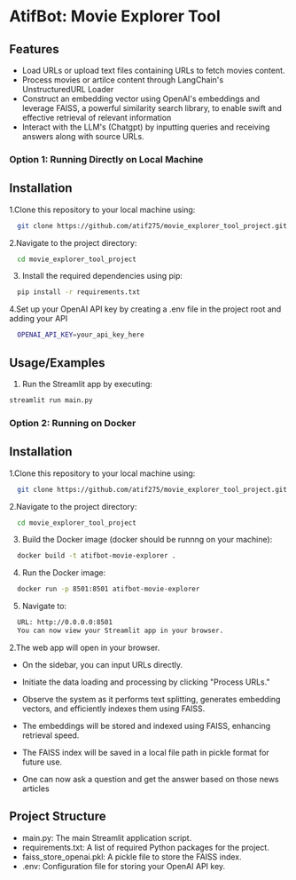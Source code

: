 
# AtifBot: Movie Explorer Tool 


## Features

- Load URLs or upload text files containing URLs to fetch movies content.
- Process movies or artilce content through LangChain's UnstructuredURL Loader
- Construct an embedding vector using OpenAI's embeddings and leverage FAISS, a powerful similarity search library, to enable swift and effective retrieval of relevant information
- Interact with the LLM's (Chatgpt) by inputting queries and receiving answers along with source URLs.

### Option 1: Running Directly on Local Machine
## Installation

1.Clone this repository to your local machine using:

```bash
  git clone https://github.com/atif275/movie_explorer_tool_project.git
```
2.Navigate to the project directory:

```bash
  cd movie_explorer_tool_project
```
3. Install the required dependencies using pip:

```bash
  pip install -r requirements.txt
```
4.Set up your OpenAI API key by creating a .env file in the project root and adding your API

```bash
  OPENAI_API_KEY=your_api_key_here
```
## Usage/Examples

1. Run the Streamlit app by executing:
```bash
streamlit run main.py

```
### Option 2: Running on Docker 
## Installation

1.Clone this repository to your local machine using:

```bash
  git clone https://github.com/atif275/movie_explorer_tool_project.git
```
2.Navigate to the project directory:

```bash
  cd movie_explorer_tool_project
```
3. Build the Docker image (docker should be runnng on your machine):

```bash
  docker build -t atifbot-movie-explorer .
```
4. Run the Docker image:

```bash
  docker run -p 8501:8501 atifbot-movie-explorer

```
5. Navigate to:
```bash
  URL: http://0.0.0.0:8501
  You can now view your Streamlit app in your browser.

```


2.The web app will open in your browser.

- On the sidebar, you can input URLs directly.

- Initiate the data loading and processing by clicking "Process URLs."

- Observe the system as it performs text splitting, generates embedding vectors, and efficiently indexes them using FAISS.

- The embeddings will be stored and indexed using FAISS, enhancing retrieval speed.

- The FAISS index will be saved in a local file path in pickle format for future use.
- One can now ask a question and get the answer based on those news articles

## Project Structure

- main.py: The main Streamlit application script.
- requirements.txt: A list of required Python packages for the project.
- faiss_store_openai.pkl: A pickle file to store the FAISS index.
- .env: Configuration file for storing your OpenAI API key.